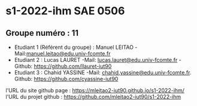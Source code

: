 # s1-2022-ihm SAE 0506
## Groupe numéro : 11
* Etudiant 1 (Référent du groupe) : Manuel LEITAO  -Mail:manuel.leitao@edu.univ-fcomte.fr  
* Etudiant 2 : Lucas LAURET -Mail: lucas.lauret@edu.univ-fcomte.fr  -Github: https://github.com/llauret-iut90   
* Etudiant 3 : Chahid YASSINE -Mail: chahid.yassine@edu.univ-fcomte.fr.  Github: https://github.com/cyassine-iut90

l'URL du site github page : https://mleitao2-iut90.github.io/s1-2022-ihm/  
l'URL du projet github : https://github.com/mleitao2-iut90/s1-2022-ihm
